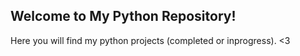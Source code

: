 ## Welcome to My Python Repository!

Here you will find my python projects (completed or inprogress). <3
